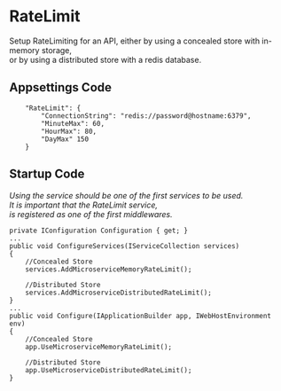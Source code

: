 # RateLimit

Setup RateLimiting for an API, either by using a concealed store with in-memory storage,\
or by using a distributed store with a redis database.

## Appsettings Code
```
    "RateLimit": {
        "ConnectionString": "redis://password@hostname:6379",
        "MinuteMax": 60,
        "HourMax": 80,
        "DayMax" 150
    }
```

## Startup Code
<i>Using the service should be one of the first services to be used.\
It is important that the RateLimit service,\
is registered as one of the first middlewares.</i>
```
private IConfiguration Configuration { get; }
...
public void ConfigureServices(IServiceCollection services)
{
    //Concealed Store
    services.AddMicroserviceMemoryRateLimit();
    
    //Distributed Store
    services.AddMicroserviceDistributedRateLimit();
}
...
public void Configure(IApplicationBuilder app, IWebHostEnvironment env)
{
    //Concealed Store
    app.UseMicroserviceMemoryRateLimit();
    
    //Distributed Store
    app.UseMicroserviceDistributedRateLimit();
}
```

